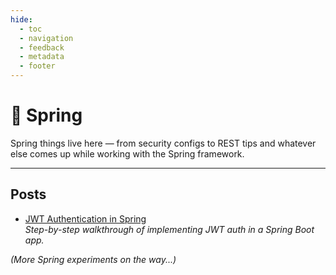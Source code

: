 ```yaml
---
hide:
  - toc
  - navigation
  - feedback
  - metadata
  - footer
---
```


# 🌱 Spring

Spring things live here — from security configs to REST tips and whatever else comes up while working with the Spring framework.

---

## Posts

- [JWT Authentication in Spring](jwt-auth.md)  
  _Step-by-step walkthrough of implementing JWT auth in a Spring Boot app._

*(More Spring experiments on the way...)*
